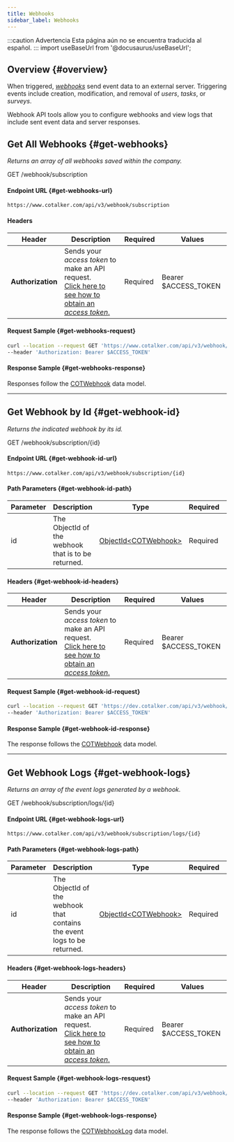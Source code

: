 ```yaml
---
title: Webhooks
sidebar_label: Webhooks
---
```


:::caution Advertencia
Esta página aún no se encuentra traducida al español.
:::
import useBaseUrl from '@docusaurus/useBaseUrl';

## Overview {#overview}
When triggered, [_webhooks_](/docs/documentation/admin/admin_webhooks) send event data to an external server. Triggering events include creation, modification, and removal of _users_, _tasks_, or _surveys_.

Webhook API tools allow you to configure webhooks and view logs that include sent event data and server responses.

## Get All Webhooks {#get-webhooks}
_Returns an array of all webhooks saved within the company._

<span className="hero__subtitle"><span className="badge badge--success">GET</span> /webhook/subscription</span>

#### Endpoint URL {#get-webhooks-url}
`https://www.cotalker.com/api/v3/webhook/subscription`

#### Headers
Header | Description | Required | Values
--- | --- | --- | ---
**Authorization** | Sends your _access token_ to make an API request.<br/>[Click here to see how to obtain an _access token_.](/docs/documentation/api/auth#how-to) | Required | Bearer $ACCESS_TOKEN

#### Request Sample {#get-webhooks-request}
```bash
curl --location --request GET 'https://www.cotalker.com/api/v3/webhook/subscription' \
--header 'Authorization: Bearer $ACCESS_TOKEN'
```

#### Response Sample {#get-webhooks-response}
Responses follow the [COTWebhook](/docs/documentation/models/webhooks/webhook) data model.

----

## Get Webhook by Id {#get-webhook-id}
_Returns the indicated webhook by its id._

<span className="hero__subtitle"><span className="badge badge--success">GET</span> /webhook/subscription/&#123;id&#125;</span>

#### Endpoint URL {#get-webhook-id-url}
`https://www.cotalker.com/api/v3/webhook/subscription/{id}`

#### Path Parameters {#get-webhook-id-path}
Parameter | Description | Type | Required | Notes
--- | --- | --- | --- | ---
id | The ObjectId of the webhook that is to be returned. | [ObjectId<COTWebhook\>](/docs/documentation/models/webhooks/webhook) | Required |

#### Headers {#get-webhook-id-headers}
Header | Description | Required | Values
--- | --- | --- | ---
**Authorization** | Sends your _access token_ to make an API request.<br/>[Click here to see how to obtain an _access token_.](/docs/documentation/api/auth#how-to) | Required | Bearer $ACCESS_TOKEN

#### Request Sample {#get-webhook-id-request}
```bash
curl --location --request GET 'https://dev.cotalker.com/api/v3/webhook/subscription/6273f7e124c886d54e60eefe' \
--header 'Authorization: Bearer $ACCESS_TOKEN'
```

#### Response Sample {#get-webhook-id-response}
The response follows the [COTWebhook](/docs/documentation/models/webhooks/webhook) data model. 

---
## Get Webhook Logs {#get-webhook-logs}
_Returns an array of the event logs generated by a webhook._

<span className="hero__subtitle"><span className="badge badge--success">GET</span> /webhook/subscription/logs/&#123;id&#125;</span>

#### Endpoint URL {#get-webhook-logs-url}
`https://www.cotalker.com/api/v3/webhook/subscription/logs/{id}`

#### Path Parameters {#get-webhook-logs-path}
Parameter | Description | Type | Required | Notes
--- | --- | --- | --- | ---
id | The ObjectId of the webhook that contains the event logs to be returned. | [ObjectId<COTWebhook\>](/docs/documentation/models/webhooks/webhook) | Required |

#### Headers {#get-webhook-logs-headers}
Header | Description | Required | Values
--- | --- | --- | ---
**Authorization** | Sends your _access token_ to make an API request.<br/>[Click here to see how to obtain an _access token_.](/docs/documentation/api/auth#how-to) | Required | Bearer $ACCESS_TOKEN

#### Request Sample {#get-webhook-logs-resquest}
```bash
curl --location --request GET 'https://dev.cotalker.com/api/v3/webhook/subscription/logs/62685990d918fb5557f9f992' \
--header 'Authorization: Bearer $ACCESS_TOKEN'
```

#### Response Sample {#get-webhook-logs-response}
The response follows the [COTWebhookLog](/docs/documentation/models/webhooks/webhooklog) data model.
